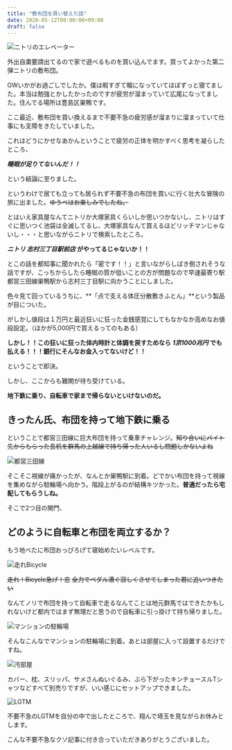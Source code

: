 ```yaml
---
title: "敷布団を買い替えた話"
date: 2020-05-12T00:00:00+09:00
draft: false
---
```


![ニトリのエレベーター](/img/replace-bed/hero.jpg "ニトリのエレベーター")

外出自粛要請出てるので家で遊べるものを買い込んでます。買ってよかった第二弾ニトリの敷布団。

GWいかがお過ごしでしたか。僕は暇すぎて畷になっていてほぼずっと寝てました。本当は勉強とかしたかったのですが疲労が溜まっていて広尾になってました。住んでる場所は豊島区巣鴨です。

ここ最近、敷布団を買い換えるまで不要不急の疲労感が溜まりに溜まっていて仕事にも支障をきたしていました。

これはどうにかせなあかんということで疲労の正体を明かすべく思考を凝らしたところ、

***睡眠が足りてないんだ！！***

という結論に至りました。

というわけで居ても立っても居られず不要不急の布団を買いに行く壮大な冒険の旅に出ました。~~ゆうべはお楽しみでしたね。~~

とはいえ家具屋なんてニトリか大塚家具くらいしか思いつかないし、ニトリはすぐに思いつく池袋は全滅してるし、大塚家具なんて買えるほどリッチマンじゃないし・・・と思いながらニトリで検索したところ。

***ニトリ 志村三丁目駅前店*** **がやってるじゃないか！！**

とこの話を都知事に聞かれたら「密です！！」と言いながらしばき倒されそうな話ですが、こっちからしたら睡眠の質が低いことの方が問題なので早速最寄り駅都営三田線巣鴨駅から志村三丁目駅に向かうことにしました。

色々見て回っているうちに、**「点で支える体圧分散敷きふとん」**という製品が目についた。

がしかし値段は１万円と最近狂いに狂った金銭感覚にしてもなかなか高めなお値段設定。（ほかが5,000円で買えるってのもある）

**しかし！！この狂いに狂った体内時計と体調を戻すためなら** ***1京1000兆円*** **でも払える！！！銀行にそんなお金入ってないけど！！**

ということで即決。

しかし、ここからも難関が待ち受けている。

**地下鉄に乗り、自転車で家まで帰らないといけないのだ。**

## きったん氏、布団を持って地下鉄に乗る

ということで都営三田線に巨大布団を持って乗車チャレンジ。~~知り合いにバイト先からもらった長机を群馬の上越線で持ち帰った人いるし問題しかないよね~~

![都営三田線](/img/replace-bed/mita.jpg "都営三田線")

そこそこ視線が痛かったが、なんとか巣鴨駅に到着。どでかい布団を持って視線を集めながら駐輪場へ向かう。階段上がるのが結構キツかった。**普通だったら宅配してもらうしね。**

そこで2つ目の関門、

## どのように自転車と布団を両立するか？

もう地べたに布団おっぴろげて寝始めたいレベルです。

![走れBicycle](/img/replace-bed/bicycle.jpg "走れBicycle")

~~走れ！Bicycle急げ！恋~~
~~全力でペダル漕ぐ寂しくさせてしまった君に追いつきたい~~

なんてノリで布団を持って自転車で走るなんてことは地元群馬ではできたかもしれないけど都内ではまず無理だと思うので自転車に引っ掛けて持ち帰りました。

![マンションの駐輪場](/img/replace-bed/condominium.jpg "マンションの駐輪場")

そんなこんなでマンションの駐輪場に到着。あとは部屋に入って設置するだけですね。

![汚部屋](/img/replace-bed/mybed.jpg "汚部屋")

カバー、枕、スリッパ、サメさんぬいぐるみ、ぶら下がったキンチョースルTシャツなどすべて別売りですが、いい感じにセットアップできました。

![LGTM](/img/replace-bed/lgtm.jpg "LGTM")

不要不急のLGTMを自分の中で出したところで、翔んで埼玉を見ながらお休みとします。

こんな不要不急なクソ記事に付き合っていただきありがとうございました。